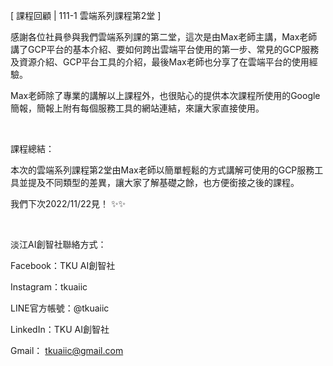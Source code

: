 [ 課程回顧 | 111-1 雲端系列課程第2堂 ]

感謝各位社員參與我們雲端系列課的第二堂，這次是由Max老師主講，Max老師講了GCP平台的基本介紹、要如何跨出雲端平台使用的第一步、常見的GCP服務及資源介紹、GCP平台工具的介紹，最後Max老師也分享了在雲端平台的使用經驗。

Max老師除了專業的講解以上課程外，也很貼心的提供本次課程所使用的Google簡報，簡報上附有每個服務工具的網站連結，來讓大家直接使用。

&nbsp;

課程總結：

本次的雲端系列課程第2堂由Max老師以簡單輕鬆的方式講解可使用的GCP服務工具並提及不同類型的差異，讓大家了解基礎之餘，也方便銜接之後的課程。

我們下次2022/11/22見！ ✨✨

&nbsp;

淡江AI創智社聯絡方式：

Facebook：TKU AI創智社

Instagram：tkuaiic

LINE官方帳號：@tkuaiic

LinkedIn：TKU AI創智社

Gmail： tkuaiic@gmail.com
